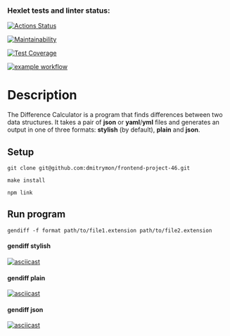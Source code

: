### Hexlet tests and linter status:
[![Actions Status](https://github.com/dmitrymon/frontend-project-46/workflows/hexlet-check/badge.svg)](https://github.com/dmitrymon/frontend-project-46/actions)

[![Maintainability](https://api.codeclimate.com/v1/badges/a3d3039eaead44daad15/maintainability)](https://codeclimate.com/github/dmitrymon/frontend-project-46/maintainability)

[![Test Coverage](https://api.codeclimate.com/v1/badges/a3d3039eaead44daad15/test_coverage)](https://codeclimate.com/github/dmitrymon/frontend-project-46/test_coverage)

[![example workflow](https://github.com/dmitrymon/frontend-project-46/actions/workflows/nodejs.yml/badge.svg)](https://github.com/dmitrymon/frontend-project-46/actions)

# Description
The Difference Calculator is a program that finds differences between two data structures. It takes a pair of **json** or **yaml**/**yml** files and generates an output in one of three formats: **stylish** (by default), **plain** and **json**.

## Setup
`git clone git@github.com:dmitrymon/frontend-project-46.git`

`make install`

`npm link`

## Run program
`gendiff -f format path/to/file1.extension path/to/file2.extension`

#### gendiff stylish
[![asciicast](https://asciinema.org/a/571525.svg)](https://asciinema.org/a/571525)

#### gendiff plain
[![asciicast](https://asciinema.org/a/571527.svg)](https://asciinema.org/a/571527)

#### gendiff json
[![asciicast](https://asciinema.org/a/571529.svg)](https://asciinema.org/a/571529)
